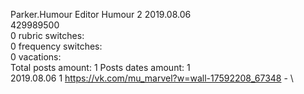Parker.Humour	Editor Humour 2 2019.08.06\
429989500\
0 rubric switches:\
0 frequency switches:\
0 vacations:\
Total posts amount: 1	Posts dates amount: 1\
2019.08.06 1 https://vk.com/mu_marvel?w=wall-17592208_67348 - \
